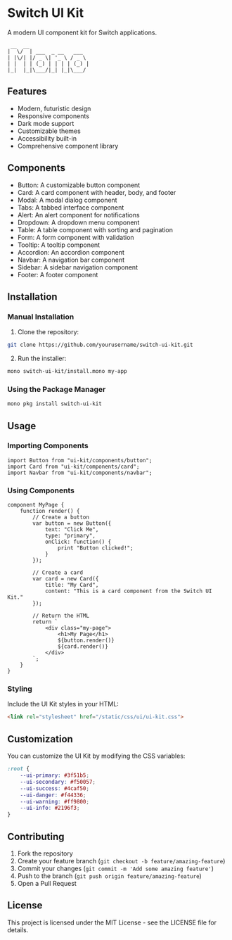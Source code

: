 # Switch UI Kit

A modern UI component kit for Switch applications.

```
 __  __                   
|  \/  | ___  _ __   ___  
| |\/| |/ _ \| '_ \ / _ \ 
| |  | | (_) | | | | (_) |
|_|  |_|\___/|_| |_|\___/ 
```

## Features

- Modern, futuristic design
- Responsive components
- Dark mode support
- Customizable themes
- Accessibility built-in
- Comprehensive component library

## Components

- Button: A customizable button component
- Card: A card component with header, body, and footer
- Modal: A modal dialog component
- Tabs: A tabbed interface component
- Alert: An alert component for notifications
- Dropdown: A dropdown menu component
- Table: A table component with sorting and pagination
- Form: A form component with validation
- Tooltip: A tooltip component
- Accordion: An accordion component
- Navbar: A navigation bar component
- Sidebar: A sidebar navigation component
- Footer: A footer component

## Installation

### Manual Installation

1. Clone the repository:
```bash
git clone https://github.com/yourusername/switch-ui-kit.git
```

2. Run the installer:
```bash
mono switch-ui-kit/install.mono my-app
```

### Using the Package Manager

```bash
mono pkg install switch-ui-kit
```

## Usage

### Importing Components

```mono
import Button from "ui-kit/components/button";
import Card from "ui-kit/components/card";
import Navbar from "ui-kit/components/navbar";
```

### Using Components

```mono
component MyPage {
    function render() {
        // Create a button
        var button = new Button({
            text: "Click Me",
            type: "primary",
            onClick: function() {
                print "Button clicked!";
            }
        });
        
        // Create a card
        var card = new Card({
            title: "My Card",
            content: "This is a card component from the Switch UI Kit."
        });
        
        // Return the HTML
        return `
            <div class="my-page">
                <h1>My Page</h1>
                ${button.render()}
                ${card.render()}
            </div>
        `;
    }
}
```

### Styling

Include the UI Kit styles in your HTML:

```html
<link rel="stylesheet" href="/static/css/ui/ui-kit.css">
```

## Customization

You can customize the UI Kit by modifying the CSS variables:

```css
:root {
    --ui-primary: #3f51b5;
    --ui-secondary: #f50057;
    --ui-success: #4caf50;
    --ui-danger: #f44336;
    --ui-warning: #ff9800;
    --ui-info: #2196f3;
}
```

## Contributing

1. Fork the repository
2. Create your feature branch (`git checkout -b feature/amazing-feature`)
3. Commit your changes (`git commit -m 'Add some amazing feature'`)
4. Push to the branch (`git push origin feature/amazing-feature`)
5. Open a Pull Request

## License

This project is licensed under the MIT License - see the LICENSE file for details.
